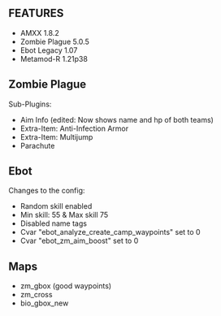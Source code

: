 FEATURES
-
- AMXX 1.8.2
- Zombie Plague 5.0.5
- Ebot Legacy 1.07
- Metamod-R 1.21p38

Zombie Plague
-
Sub-Plugins:
- Aim Info (edited: Now shows name and hp of both teams)
- Extra-Item: Anti-Infection Armor 
- Extra-Item: Multijump
- Parachute

Ebot
-
Changes to the config:
- Random skill enabled
- Min skill: 55 & Max skill 75
- Disabled name tags
- Cvar "ebot_analyze_create_camp_waypoints" set to 0
- Cvar "ebot_zm_aim_boost" set to 0

Maps
-
- zm_gbox (good waypoints)
- zm_cross
- bio_gbox_new

